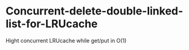 # Concurrent-delete-double-linked-list-for-LRUcache
Hight concurrent LRUcache while get/put in O(1)
